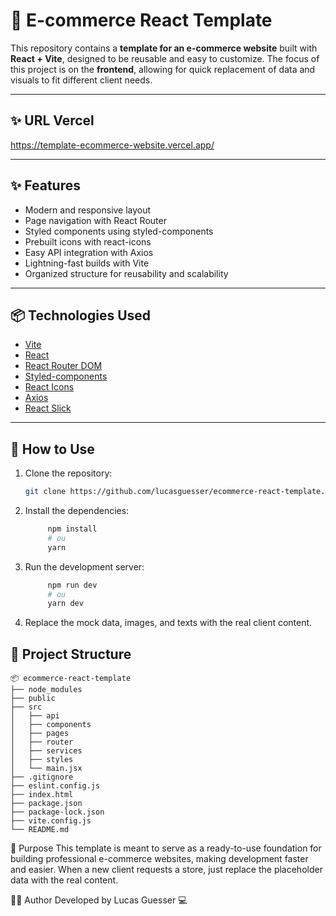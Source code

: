 # 🛒 E-commerce React Template

This repository contains a **template for an e-commerce website** built with **React + Vite**, designed to be reusable and easy to customize. The focus of this project is on the **frontend**, allowing for quick replacement of data and visuals to fit different client needs.

---

## ✨ URL Vercel

https://template-ecommerce-website.vercel.app/

---

## ✨ Features

- Modern and responsive layout  
- Page navigation with React Router  
- Styled components using styled-components  
- Prebuilt icons with react-icons  
- Easy API integration with Axios  
- Lightning-fast builds with Vite  
- Organized structure for reusability and scalability

---

## 📦 Technologies Used

- [Vite](https://vitejs.dev/)  
- [React](https://reactjs.org/)  
- [React Router DOM](https://reactrouter.com/)  
- [Styled-components](https://styled-components.com/)  
- [React Icons](https://react-icons.github.io/react-icons/)  
- [Axios](https://axios-http.com/)
- [React Slick](https://react-slick.neostack.com/)

---

## 🔧 How to Use

1. Clone the repository:
   ```bash
   git clone https://github.com/lucasguesser/ecommerce-react-template.git


2. Install the dependencies:
   ```bash
        npm install
        # ou
        yarn

3. Run the development server:
   ```bash
        npm run dev
        # ou
        yarn dev

4. Replace the mock data, images, and texts with the real client content.

## 📁 Project Structure
    📦 ecommerce-react-template
    ├── node_modules
    ├── public
    ├── src
    │   ├── api
    │   ├── components
    │   ├── pages
    │   ├── router
    │   ├── services
    │   ├── styles
    │   └── main.jsx
    ├── .gitignore
    ├── eslint.config.js
    ├── index.html
    ├── package.json
    ├── package-lock.json
    ├── vite.config.js
    └── README.md


🎯 Purpose
    This template is meant to serve as a ready-to-use foundation for building professional e-commerce websites, making development faster and easier. When a new client requests a store, just replace the placeholder data with the real content.

🙋‍♂️ Author
    Developed by Lucas Guesser 💻